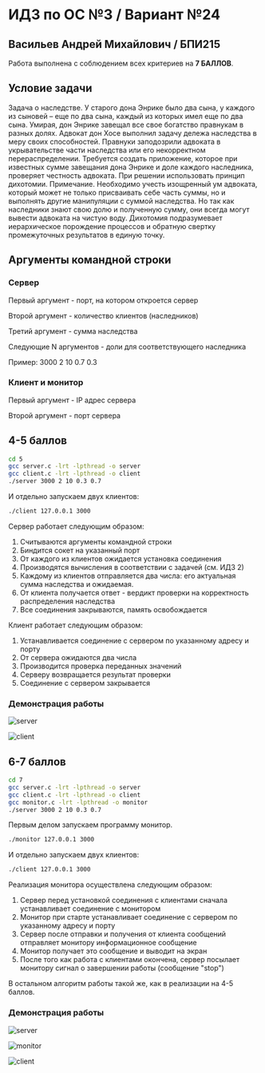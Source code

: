 # ИДЗ по ОС №3 / Вариант №24
## Васильев Андрей Михайлович / БПИ215

Работа выполнена с соблюдением всех критериев на **7 БАЛЛОВ**.

## Условие задачи

Задача о наследстве. У старого дона Энрике было два сына, у каждого из сыновей – еще по два сына, каждый из которых имел еще по два сына. Умирая, дон Энрике завещал все свое богатство
правнукам в разных долях. Адвокат дон Хосе выполнил задачу
дележа наследства в меру своих способностей. Правнуки заподозрили адвоката в укрывательстве части наследства или его некорректном перераспределении. Требуется создать приложение,
которое при известных сумме завещания дона Энрике и
доле каждого наследника, проверяет честность адвоката. При решении использовать принцип дихотомии. Примечание.
Необходимо учесть изощренный ум адвоката, который может не
только присваивать себе часть суммы, но и выполнять другие манипуляции с суммой наследства. Но так как наследники знают свою
долю и полученную сумму, они всегда могут вывести адвоката на
чистую воду. Дихотомия подразумевает иерархическое порождение процессов и обратную свертку промежуточных результатов
в единую точку.

## Аргументы командной строки

### Сервер
Первый аргумент - порт, на котором откроется сервер

Второй аргумент - количество клиентов (наследников)

Третий аргумент - сумма наследства

Следующие N аргументов - доли для соответствующего наследника

Пример: 3000 2 10 0.7 0.3

### Клиент и монитор
Первый аргумент - IP адрес сервера

Второй аргумент - порт сервера

## 4-5 баллов

```bash
cd 5
gcc server.c -lrt -lpthread -o server
gcc client.c -lrt -lpthread -o client
./server 3000 2 10 0.3 0.7
```
И отдельно запускаем двух клиентов:
```bash
./client 127.0.0.1 3000
```

Сервер работает следующим образом:
1. Считываются аргументы командной строки
2. Биндится сокет на указанный порт
3. От каждого из клиентов ожидается установка соединения
4. Производятся вычисления в соответствии с задачей (см. ИДЗ 2)
5. Каждому из клиентов отправляется два числа: его актуальная сумма наследства и ожидаемая.
6. От клиента получается ответ - вердикт проверки на корректность распределения наследства
7. Все соединения закрываются, память освобождается

Клиент работает следующим образом:
1. Устанавливается соединение с сервером по указанному адресу и порту
2. От сервера ожидаются два числа
3. Производится проверка переданных значений
4. Серверу возвращается результат проверки
5. Соединение с сервером закрывается

### Демонстрация работы
![server](https://github.com/makeitokay/OSI_HW_3/assets/34311075/c5d5c632-86bd-4288-98e0-0d038256fbba)

![client](https://github.com/makeitokay/OSI_HW_3/assets/34311075/11ad6c38-7f05-442e-8f61-882c2c56ab4b)


## 6-7 баллов

```bash
cd 7
gcc server.c -lrt -lpthread -o server
gcc client.c -lrt -lpthread -o client
gcc monitor.c -lrt -lpthread -o monitor
./server 3000 2 10 0.3 0.7
```
Первым делом запускаем программу монитор.
```bash
./monitor 127.0.0.1 3000
```
И отдельно запускаем двух клиентов:
```bash
./client 127.0.0.1 3000
```

Реализация монитора осуществлена следующим образом:
1. Сервер перед установкой соединения с клиентами сначала устанавливает соединение с монитором
2. Монитор при старте устанавливает соединение с сервером по указанному адресу и порту
3. Сервер после отправки и получения от клиента сообщений отправляет монитору информационное сообщение
4. Монитор получает это сообщение и выводит на экран
5. После того как работа с клиентами окончена, сервер посылает монитору сигнал о завершении работы (сообщение "stop")

В остальном алгоритм работы такой же, как в реализации на 4-5 баллов.

### Демонстрация работы
![server](https://github.com/makeitokay/OSI_HW_3/assets/34311075/ce29448e-7431-4db8-ad7e-801707ba5994)

![monitor](https://github.com/makeitokay/OSI_HW_3/assets/34311075/45d3a473-ad64-4f10-8c2b-f0db17795b4a)

![client](https://github.com/makeitokay/OSI_HW_3/assets/34311075/437a90dc-c0d4-4972-91b8-765bdda92122)
